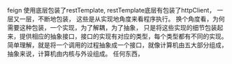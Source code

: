 feign 使用底层包装了restTemplate, restTemplate底层有包装了httpClient， 一层又一层，不断地包装，
这些是从实现地角度来看程序执行。 换个角度看，为何需要这种包装，一个实现，为了解耦，为了抽象，
只是将这些实现的细节包装起来，提供相应的抽象接口，接口的实现有对应的类型，每个类型都有不同的实现。
简单理解，就是将一个调用的过程抽象成一个接口，就像计算机由五大部分组成，抽象来说，计算机由内核与外设组成。
任何东西，



